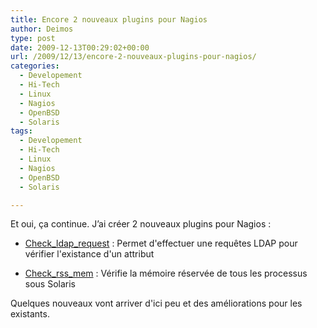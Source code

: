 ```yaml
---
title: Encore 2 nouveaux plugins pour Nagios
author: Deimos
type: post
date: 2009-12-13T00:29:02+00:00
url: /2009/12/13/encore-2-nouveaux-plugins-pour-nagios/
categories:
  - Developement
  - Hi-Tech
  - Linux
  - Nagios
  - OpenBSD
  - Solaris
tags:
  - Developement
  - Hi-Tech
  - Linux
  - Nagios
  - OpenBSD
  - Solaris

---
```

 
Et oui, ça continue. J’ai créer 2 nouveaux plugins pour Nagios :
 
* [Check\_ldap\_request][1] : Permet d'effectuer une requêtes LDAP pour vérifier l'existance d'un attribut
  
* [Check\_rss\_mem][2] : Vérifie la mémoire réservée de tous les processus sous Solaris
  
Quelques nouveaux vont arriver d'ici peu et des améliorations pour les existants.

 [1]: http://www.monitoringexchange.org/inventory/Check-Plugins/Software/LDAP/check_ldap_request
 [2]: http://www.monitoringexchange.org/inventory/Check-Plugins/Operating-Systems/Solaris/check_rss_mem
